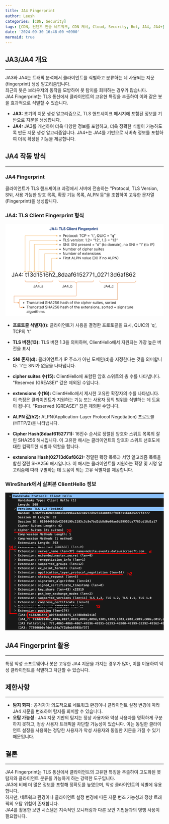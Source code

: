 ```yaml
---
title: JA4 Fingerprint
author: Leesh
categories: [CDN, Security]
tags: [CDN, 컨텐츠 전송 네트워크, CDN 캐시, Cloud, Security, Bot, JA4, JA4+]
date: '2024-09-30 16:48:00 +0900'
mermaid: true
---
```


## JA3/JA4 개요

---
JA3와 JA4는 트래픽 분석에서 클라이언트를 식별하고 분류하는 데 사용되는 지문(fingerprint) 생성 알고리즘입니다.<br>
최근의 봇은 브라우저의 동작을 모방하여 봇 탐지를 회피하는 경우가 많습니다.<br>
JA4 Fingerprint는 TLS 통신에서 클라이언트의 고유한 특징을 추출하여 이와 같은 봇을 효과적으로 식별할 수 있습니다.

* **JA3:** 초기의 지문 생성 알고리즘으로, TLS 핸드셰이크 메시지에 포함된 정보를 기반으로 지문을 생성합니다.
* **JA4:** JA3를 개선하여 더욱 다양한 정보를 포함하고, 더욱 정확한 식별이 가능하도록 만든 지문 생성 알고리즘입니다. JA4+는 JA4를 기반으로 서버측 정보를 포함하여 더욱 확장된 기능을 제공합니다.

## JA4 작동 방식

---
### JA4 Fingerprint
클라이언트가 TLS 핸드셰이크 과정에서 서버에 전송하는 "Protocol, TLS Version, SNI, 사용 가능한 암호 목록, 확장 기능 목록, ALPN 등"을 조합하여 고유한 문자열(Fingerprint)을 생성합니다.

### JA4: TLS Client Fingerprint 형식
![](../assets/img/2024-09-25-CDN-Security-3_images/582279af.png)

- **프로토콜 식별자(t):** 클라이언트가 사용을 결정한 프로토콜을 표시, QUIC의 'q', TCP의 't'
  
- **TLS 버전(13):** TLS 버전 1.3을 의미하며, ClientHello에서 지원되는 가장 높은 버전을 표시
  
- **SNI 존재(d):**  클라이언트가 IP 주소가 아닌 도메인(d)을 지정한다는 것을 의미합니다. 'i'는 SNI가 없음을 나타냅니다.
  
- **cipher suites 수(15):** ClientHello에 포함된 암호 스위트의 총 수를 나타냅니다. "Reserved (GREASE)" 값은 제외된 수입니다.
  
- **extensions 수(16):** ClientHello에서 제시한 고유한 확장자의 수를 나타냅니다. 이 측정은 클라이언트가 지원하는 기능 또는 사용자 정의 범위를 식별하는 데 도움이 됩니다. "Reserved (GREASE)" 값은 제외된 수입니다.
  
- **ALPN 값(h2):** ALPN(Application-Layer Protocol Negotiation) 프로토콜(HTTP/2)을 나타냅니다.
  
- **Cipher Hash(8daaf6152771):** 16진수 순서로 정렬된 암호화 스위트 목록의 잘린 SHA256 해시입니다. 이 고유한 해시는 클라이언트의 암호화 스위트 선호도에 대한 컴팩트한 식별자 역할을 합니다.
  
- **extensions Hash(02713d6af862):** 정렬된 확장 목록과 서명 알고리즘 목록을 합친 잘린 SHA256 해시입니다. 이 해시는 클라이언트를 지원하는 확장 및 서명 알고리즘에 따라 구별하는 데 도움이 되는 고유 식별자를 제공합니다.

### WireShark에서 살펴본 ClientHello 정보
![](../assets/img/2024-09-25-CDN-Security-3_images/92030aec.png)


## JA4 Fingerprint 활용

---
특정 악성 소프트웨어나 봇은 고유한 JA4 지문을 가지는 경우가 많아, 이를 이용하여 악성 클라이언트를 식별하고 차단할 수 있습니다.

## 제한사항

---
* **탐지 회피** : 공격자가 의도적으로 네트워크 환경이나 클라이언트 설정 변경에 따라 JA4 지문을 변조하여 탐지를 회피할 수 있습니다.
* **오탐 가능성** : JA4 지문 기반의 탐지는 정상 사용자와 악성 사용자를 명확하게 구분하지 못하고, 정상 사용자 트래픽을 차단할 가능성이 있습니다. 이는 동일한 클라이언트 설정을 사용하는 정당한 사용자가 악성 사용자와 동일한 지문을 가질 수 있기 때문입니다. 

## 결론

---
JA4 Fingerprint는 TLS 통신에서 클라이언트의 고유한 특징을 추출하여 고도화된 봇 탐지와 클라이언트 분류를 가능하게 하는 강력한 도구입니다.<br>
JA3에 비해 더 많은 정보를 포함해 정확도를 높였으며, 악성 클라이언트의 식별에 유용합니다.<br>
하지만, 네트워크 환경이나 클라이언트 설정 변경에 따른 지문 변조 가능성과 정상 트래픽의 오탐 위험이 존재합니다.<br>
JA4를 활용한 보안 시스템은 지속적인 모니터링과 다른 보안 기법들과의 병행 사용이 필요합니다.
